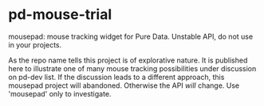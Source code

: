 # pd-mouse-trial

mousepad: mouse tracking widget for Pure Data.
Unstable API, do not use in your projects.

As the repo name tells this project is of explorative nature. It is published here to illustrate one of many mouse tracking possibilities under discussion on pd-dev list. If the discussion leads to a different approach, this mousepad project will abandoned. Otherwise the API _will_ change. Use 'mousepad' only to investigate.
